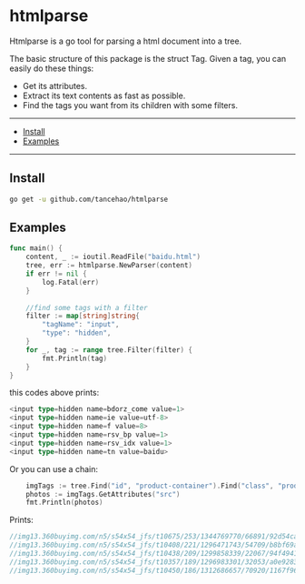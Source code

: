 htmlparse
===

Htmlparse is a go tool for parsing a html document into a tree.

The basic structure of this package is the struct Tag. Given a tag, you can easily do these things:

* Get its attributes.
* Extract its text contents as fast as possible.
* Find the tags you want from its children with some filters.

---

* [Install](#install)
* [Examples](#examples)

---

## Install

```sh
go get -u github.com/tancehao/htmlparse
```

## Examples

```go
func main() {
    content, _ := ioutil.ReadFile("baidu.html")
	tree, err := htmlparse.NewParser(content)
	if err != nil {
	    log.Fatal(err)
	}
	
	//find some tags with a filter
    filter := map[string]string{
	    "tagName": "input",
		"type": "hidden",
	}
    for _, tag := range tree.Filter(filter) {
	    fmt.Println(tag)
	}
}
```

this codes above prints:
```go
<input type=hidden name=bdorz_come value=1> 
<input type=hidden name=ie value=utf-8> 
<input type=hidden name=f value=8> 
<input type=hidden name=rsv_bp value=1> 
<input type=hidden name=rsv_idx value=1> 
<input type=hidden name=tn value=baidu>
```

Or you can use a chain:
```go
    imgTags := tree.Find("id", "product-container").Find("class", "product").Find("tagName", "img").Find("class", "product_photo")
    photos := imgTags.GetAttributes("src")
	fmt.Println(photos)
```

Prints:
```go
//img13.360buyimg.com/n5/s54x54_jfs/t10675/253/1344769770/66891/92d54ca4/59df2e7fN86c99a27.jpg
//img13.360buyimg.com/n5/s54x54_jfs/t10408/221/1296471743/54709/b8bf69a6/59df2e82N1f855465.jpg
//img13.360buyimg.com/n5/s54x54_jfs/t10438/209/1299858339/22067/94f4941f/59df2e82N11980eca.jpg
//img13.360buyimg.com/n5/s54x54_jfs/t10357/189/1296983301/32053/a0e9283e/59df2e82N3e8f5183.jpg
//img13.360buyimg.com/n5/s54x54_jfs/t10450/186/1312686657/70920/1167f96b/59df2e83Nc6f15397.jpg
```
